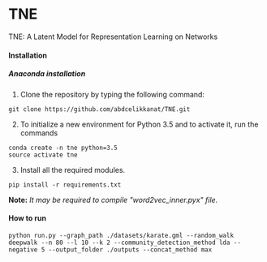 # TNE
TNE: A Latent Model for Representation Learning on Networks

#### Installation
##### Anaconda installation
1.  Clone the repository by typing the following command:
```
git clone https://github.com/abdcelikkanat/TNE.git
```
2.  To initialize a new environment for Python 3.5 and to activate it, run the commands
```
conda create -n tne python=3.5
source activate tne
```
3. Install all the required modules.
```
pip install -r requirements.txt
```


**Note:** _It may be required to compile "word2vec_inner.pyx" file._

#### How to run
```
python run.py --graph_path ./datasets/karate.gml --random_walk deepwalk --n 80 --l 10 --k 2 --community_detection_method lda --negative 5 --output_folder ./outputs --concat_method max
```

